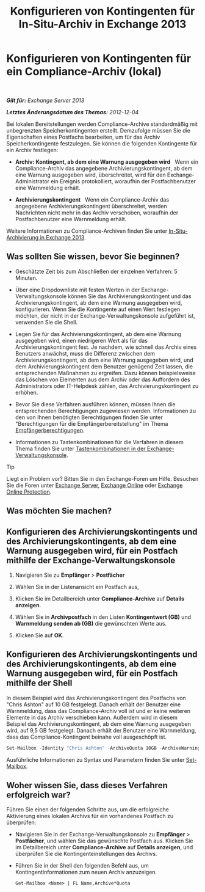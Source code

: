﻿---
title: 'Konfigurieren von Kontingenten für In-Situ-Archiv in Exchange 2013'
TOCTitle: Konfigurieren von Kontingenten für ein Compliance-Archiv (lokal)
ms:assetid: f10e77c7-e1d4-415a-bef9-cb3f00e74c34
ms:mtpsurl: https://technet.microsoft.com/de-de/library/Ee633489(v=EXCHG.150)
ms:contentKeyID: 50554938
ms.date: 04/24/2018
mtps_version: v=EXCHG.150
ms.translationtype: HT
---

# Konfigurieren von Kontingenten für ein Compliance-Archiv (lokal)

 

_**Gilt für:** Exchange Server 2013_

_**Letztes Änderungsdatum des Themas:** 2012-12-04_

Bei lokalen Bereitstellungen werden Compliance-Archive standardmäßig mit unbegrenzten Speicherkontingenten erstellt. Demzufolge müssen Sie die Eigenschaften eines Postfachs bearbeiten, um für das Archiv Speicherkontingente festzulegen. Sie können die folgenden Kontingente für ein Archiv festlegen:

  - **Archiv: Kontingent, ab dem eine Warnung ausgegeben wird**   Wenn ein Compliance-Archiv das angegebene Archivierungskontingent, ab dem eine Warnung ausgegeben wird, überschreitet, wird für den Exchange-Administrator ein Ereignis protokolliert, woraufhin der Postfachbenutzer eine Warnmeldung erhält.

  - **Archivierungskontingent**   Wenn ein Compliance-Archiv das angegebene Archivierungskontingent überschreitet, werden Nachrichten nicht mehr in das Archiv verschoben, woraufhin der Postfachbenutzer eine Warnmeldung erhält.

Weitere Informationen zu Compliance-Archiven finden Sie unter [In-Situ-Archivierung in Exchange 2013](in-place-archiving-in-exchange-2013-exchange-2013-help.md).

## Was sollten Sie wissen, bevor Sie beginnen?

  - Geschätzte Zeit bis zum Abschließen der einzelnen Verfahren: 5 Minuten.

  - Über eine Dropdownliste mit festen Werten in der Exchange-Verwaltungskonsole können Sie das Archivierungskontingent und das Archivierungskontingent, ab dem eine Warnung ausgegeben wird, konfigurieren. Wenn Sie die Kontingente auf einen Wert festlegen möchten, der nicht in der Exchange-Verwaltungskonsole aufgeführt ist, verwenden Sie die Shell.

  - Legen Sie für das Archivierungskontingent, ab dem eine Warnung ausgegeben wird, einen niedrigeren Wert als für das Archivierungskontingent fest. Je nachdem, wie schnell das Archiv eines Benutzers anwächst, muss die Differenz zwischen dem Archivierungskontingent, ab dem eine Warnung ausgegeben wird, und dem Archivierungskontingent dem Benutzer genügend Zeit lassen, die entsprechenden Maßnahmen zu ergreifen. Dazu können beispielsweise das Löschen von Elementen aus dem Archiv oder das Auffordern des Administrators oder IT-Helpdesk zählen, das Archivierungskontingent zu erhöhen.

  - Bevor Sie diese Verfahren ausführen können, müssen Ihnen die entsprechenden Berechtigungen zugewiesen werden. Informationen zu den von Ihnen benötigten Berechtigungen finden Sie unter "Berechtigungen für die Empfängerbereitstellung" im Thema [Empfängerberechtigungen](recipients-permissions-exchange-2013-help.md).

  - Informationen zu Tastenkombinationen für die Verfahren in diesem Thema finden Sie unter [Tastenkombinationen in der Exchange-Verwaltungskonsole](keyboard-shortcuts-in-the-exchange-admin-center-exchange-online-protection-help.md).


> [!TIP]
> Liegt ein Problem vor? Bitten Sie in den Exchange-Foren um Hilfe. Besuchen Sie die Foren unter <A href="https://go.microsoft.com/fwlink/p/?linkid=60612">Exchange Server</A>, <A href="https://go.microsoft.com/fwlink/p/?linkid=267542">Exchange Online</A> oder <A href="https://go.microsoft.com/fwlink/p/?linkid=285351">Exchange Online Protection</A>.



## Was möchten Sie machen?

## Konfigurieren des Archivierungskontingents und des Archivierungskontingents, ab dem eine Warnung ausgegeben wird, für ein Postfach mithilfe der Exchange-Verwaltungskonsole

1.  Navigieren Sie zu **Empfänger** \> **Postfächer**

2.  Wählen Sie in der Listenansicht ein Postfach aus,

3.  Klicken Sie im Detailbereich unter **Compliance-Archive** auf **Details anzeigen**.

4.  Wählen Sie in **Archivpostfach** in den Listen **Kontingentwert (GB)** und **Warnmeldung senden ab (GB)** die gewünschten Werte aus.

5.  Klicken Sie auf **OK**.

## Konfigurieren des Archivierungskontingents und des Archivierungskontingents, ab dem eine Warnung ausgegeben wird, für ein Postfach mithilfe der Shell

In diesem Beispiel wird das Archivierungskontingent des Postfachs von "Chris Ashton" auf 10 GB festgelegt. Danach erhält der Benutzer eine Warnmeldung, dass das Compliance-Archiv voll ist und er keine weiteren Elemente in das Archiv verschieben kann. Außerdem wird in diesem Beispiel das Archivierungskontingent, ab dem eine Warnung ausgegeben wird, auf 9,5 GB festgelegt. Danach erhält der Benutzer eine Warnmeldung, dass das Compliance-Kontingent beinahe voll ausgeschöpft ist.

```powershell
Set-Mailbox -Identity "Chris Ashton" -ArchiveQuota 10GB -ArchiveWarningQuota 9.5GB
```

Ausführliche Informationen zu Syntax und Parametern finden Sie unter [Set-Mailbox](https://technet.microsoft.com/de-de/library/bb123981\(v=exchg.150\)).

## Woher wissen Sie, dass dieses Verfahren erfolgreich war?

Führen Sie einen der folgenden Schritte aus, um die erfolgreiche Aktivierung eines lokalen Archivs für ein vorhandenes Postfach zu überprüfen:

  - Navigieren Sie in der Exchange-Verwaltungskonsole zu **Empfänger** \> **Postfächer**, und wählen Sie das gewünschte Postfach aus. Klicken Sie im Detailbereich unter **Compliance-Archive** auf **Details anzeigen**, und überprüfen Sie die Kontingenteinstellungen des Archivs.

  - Führen Sie in der Shell den folgenden Befehl aus, um Kontingentinformationen zum neuen Archiv anzuzeigen.
    
        Get-Mailbox <Name> | FL Name,Archive*Quota

